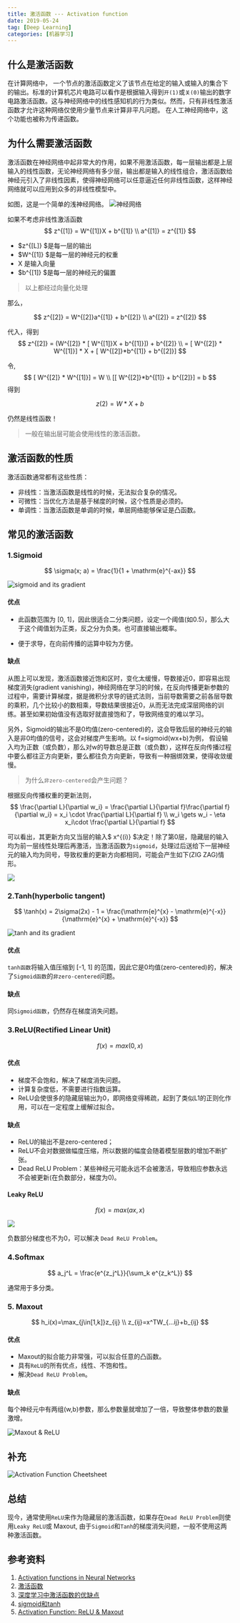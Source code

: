 ```yaml
---
title: 激活函数 --- Activation function
date: 2019-05-24
tag: [Deep Learning]
categories: [机器学习]
---
```



## 什么是激活函数
在计算网络中， 一个节点的激活函数定义了该节点在给定的输入或输入的集合下的输出。标准的计算机芯片电路可以看作是根据输入得到`开(1)`或`关(0)`输出的数字电路激活函数。这与神经网络中的线性感知机的行为类似。然而，只有非线性激活函数才允许这种网络仅使用少量节点来计算非平凡问题。 在人工神经网络中，这个功能也被称为传递函数。

<!--more-->

## 为什么需要激活函数

激活函数在神经网络中起非常大的作用，如果不用激活函数，每一层输出都是上层输入的线性函数，无论神经网络有多少层，输出都是输入的线性组合，激活函数给神经元引入了非线性因素，使得神经网络可以任意逼近任何非线性函数，这样神经网络就可以应用到众多的非线性模型中。

如图，这是一个简单的浅神经网络。
![神经网络](/images/actfun/1.jpg)

如果不考虑非线性激活函数
$$
z^{[1]} = W^{[1]}X + b^{[1]}
\\
a^{[1]} = z^{[1]}
$$

- $z^{[L]} $是每一层的输出
- $W^{[1]} $是每一层的神经元的权重
- X 是输入向量
- $b^{[1]} $是每一层的神经元的偏置

>以上都经过向量化处理

那么， 

$$
z^{[2]} = W^{[2]}a^{[1]} + b^{[2]}
\\
a^{[2]} = z^{[2]}
$$

代入，得到
$$
z^{[2]} = (W^{[2]} * [ W^{[1]}X + b^{[1]}]) + b^{[2]}
\\
        = [ W^{[2]} * W^{[1]}] * X + [ W^{[2]}*b^{[1]} + b^{[2]}]
$$

令, 
$$
[ W^{[2]} * W^{[1]}] = W
\\
[[ W^{[2]}*b^{[1]} + b^{[2]}] = b
$$
得到

$$ z(2) = W*X + b $$

仍然是线性函数！

> 一般在输出层可能会使用线性的激活函数。

## 激活函数的性质

激活函数通常都有这些性质：
- 非线性：当激活函数是线性的时候，无法拟合复杂的情况。
- 可微性：当优化方法是基于梯度的时候，这个性质是必须的。
- 单调性：当激活函数是单调的时候，单层网络能够保证是凸函数。

## 常见的激活函数

### 1.Sigmoid

$$ \sigma(x; a) = \frac{1}{1 + \mathrm{e}^{-ax}} $$


![sigmoid and its gradient](/images/actfun/sigmoid1.jpg)

#### 优点

- 此函数范围为 [0, 1]，因此很适合二分类问题，设定一个阈值(如0.5)，那么大于这个阈值划为正类，反之分为负类。也可直接输出概率。

- 便于求导，在向前传播的运算中较为方便。


#### 缺点

从图上可以发现，激活函数接近饱和区时，变化太缓慢，导数接近0，即容易出现梯度消失(gradient  vanishing)，神经网络在学习的时候，在反向传播更新参数的过程中，需要计算梯度，据是微积分求导的链式法则，当前导数需要之前各层导数的乘积，几个比较小的数相乘，导数结果很接近0，从而无法完成深层网络的训练。甚至如果初始值没有选取好就直接饱和了，导致网络变的难以学习。

另外，Sigmoid的输出不是0均值(zero-centered)的，这会导致后层的神经元的输入是非0均值的信号，这会对梯度产生影响。以 f=sigmoid(wx+b)为例， 假设输入均为正数（或负数），那么对w的导数总是正数（或负数），这样在反向传播过程中要么都往正方向更新，要么都往负方向更新，导致有一种捆绑效果，使得收敛缓慢。


> 为什么`非zero-centered`会产生问题？

根据反向传播权重的更新法则，
$$
\frac{\partial L}{\partial w_i} = \frac{\partial L}{\partial f}\frac{\partial f}{\partial w_i} = x_i \cdot \frac{\partial L}{\partial f}
\\
w_i \gets w_i - \eta x_i\cdot \frac{\partial L}{\partial f}
$$

可以看出，其更新方向又当层的输入$ x^{(i)} $决定！除了第0层，隐藏层的输入均为前一层线性处理后再激活，当激活函数为`sigmoid`，处理过后送给下一层神经元的输入均为同号，导致权重的更新方向都相同，可能会产生如下(ZIG ZAG)情形。

![](/images/actfun/zig.jpg)


### 2.Tanh(hyperbolic tangent)

$$ 
\tanh(x) = 2\sigma(2x) - 1 = \frac{\mathrm{e}^{x} - \mathrm{e}^{-x}}{\mathrm{e}^{x} + \mathrm{e}^{-x}} 
$$

![tanh and its gradient](/images/actfun/tanh1.jpg)

#### 优点

`tanh函数`将输入值压缩到 [-1, 1] 的范围，因此它是0均值(zero-centered)的，解决了`Sigmoid函数`的`非zero-centered`问题。

#### 缺点

同`Sigmoid函数`，仍然存在梯度消失问题。

### 3.ReLU(Rectified Linear Unit)

$$ f(x) = max(0, x) $$

#### 优点

- 梯度不会饱和，解决了梯度消失问题。
- 计算复杂度低，不需要进行指数运算。
- ReLU会使很多的隐藏层输出为0，即网络变得稀疏，起到了类似L1的正则化作用，可以在一定程度上缓解过拟合。

#### 缺点

- ReLU的输出不是zero-centered；
- ReLU不会对数据做幅度压缩，所以数据的幅度会随着模型层数的增加不断扩张。
- Dead ReLU Problem：某些神经元可能永远不会被激活，导致相应参数永远不会被更新(在负数部分，梯度为0)。


#### Leaky ReLU

$$ f(x) = max(ax, x) $$

![](/images/actfun/leaky.jpeg)

负数部分梯度也不为0，可以解决 `Dead ReLU Problem`。

### 4.Softmax

$$
a_j^L = \frac{e^{z_j^L}}{\sum_k e^{z_k^L}}
$$

通常用于多分类。


### 5. Maxout
$$
h_i(x)=\max_{j\in[1,k]}z_{ij}
\\
z_{ij}=x^TW_{...ij}+b_{ij}
$$

#### 优点
- Maxout的拟合能力非常强，可以拟合任意的凸函数。
- 具有`ReLU`的所有优点，线性、不饱和性。
- 解决`Dead ReLU Problem`。

#### 缺点

每个神经元中有两组(w,b)参数，那么参数量就增加了一倍，导致整体参数的数量激增。

![Maxout & ReLU](/images/actfun/maxall.jpg)


## 补充

![Activation Function Cheetsheet](/images/actfun/all.png)


## 总结
现今，通常使用`ReLU`来作为隐藏层的激活函数，如果存在`Dead ReLU Problem`则使用`Leaky ReLU`或 Maxout, 由于`Sigmoid`和`Tanh`的梯度消失问题，一般不使用这两种激活函数。

## 参考资料
1. [Activation functions in Neural Networks](https://www.geeksforgeeks.org/activation-functions-neural-networks/)
2. [激活函数](https://baike.baidu.com/item/%E6%BF%80%E6%B4%BB%E5%87%BD%E6%95%B0/2520792?fr=aladdin)
3. [深度学习中激活函数的优缺点](https://blog.csdn.net/NOT_GUY/article/details/78749509)
4. [sigmoid和tanh](https://www.zhihu.com/question/50396271)
5. [Activation Function: ReLU & Maxout](https://medium.com/%E5%AD%B8%E4%BB%A5%E5%BB%A3%E6%89%8D/activation-function-relu-maxout-f958f066fbfa)
